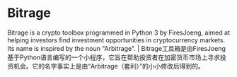 # Bitrage
Bitrage is a crypto toolbox programmed in Python 3 by FiresJoeng, aimed at helping investors find investment opportunities in cryptocurrency markets. Its name is inspired by the noun "Arbitrage".  | Bitrage工具箱是由FiresJoeng基于Python语言编写的一个小程序，它旨在帮助投资者在加密货币市场上寻求投资机会。它的名字事实上是由“Arbitrage（套利）”的小小修改后得到的。
